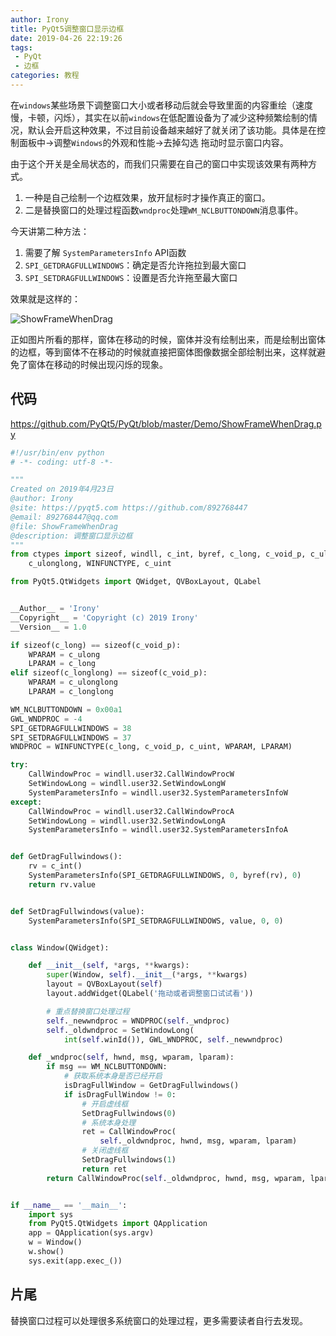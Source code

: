 ```yaml
---
author: Irony
title: PyQt5调整窗口显示边框
date: 2019-04-26 22:19:26
tags: 
 - PyQt
 - 边框
categories: 教程
---
```


在`windows`某些场景下调整窗口大小或者移动后就会导致里面的内容重绘（速度慢，卡顿，闪烁），其实在以前`windows`在低配置设备为了减少这种频繁绘制的情况，默认会开启这种效果，不过目前设备越来越好了就关闭了该功能。具体是在控制面板中->调整`Windows`的外观和性能->去掉勾选 拖动时显示窗口内容。
<!-- more -->

由于这个开关是全局状态的，而我们只需要在自己的窗口中实现该效果有两种方式。

1. 一种是自己绘制一个边框效果，放开鼠标时才操作真正的窗口。
2. 二是替换窗口的处理过程函数`wndproc`处理`WM_NCLBUTTONDOWN`消息事件。

今天讲第二种方法：

1. 需要了解 `SystemParametersInfo` API函数
2. `SPI_GETDRAGFULLWINDOWS`：确定是否允许拖拉到最大窗口
3. `SPI_SETDRAGFULLWINDOWS`：设置是否允许拖至最大窗口

效果就是这样的：

![ShowFrameWhenDrag](https://github.com/PyQt5/PyQt/raw/master/Demo/ScreenShot/ShowFrameWhenDrag.gif)

正如图片所看的那样，窗体在移动的时候，窗体并没有绘制出来，而是绘制出窗体的边框，等到窗体不在移动的时候就直接把窗体图像数据全部绘制出来，这样就避免了窗体在移动的时候出现闪烁的现象。

## 代码

https://github.com/PyQt5/PyQt/blob/master/Demo/ShowFrameWhenDrag.py

```python
#!/usr/bin/env python
# -*- coding: utf-8 -*-

"""
Created on 2019年4月23日
@author: Irony
@site: https://pyqt5.com https://github.com/892768447
@email: 892768447@qq.com
@file: ShowFrameWhenDrag
@description: 调整窗口显示边框
"""
from ctypes import sizeof, windll, c_int, byref, c_long, c_void_p, c_ulong, c_longlong,\
    c_ulonglong, WINFUNCTYPE, c_uint

from PyQt5.QtWidgets import QWidget, QVBoxLayout, QLabel


__Author__ = 'Irony'
__Copyright__ = 'Copyright (c) 2019 Irony'
__Version__ = 1.0

if sizeof(c_long) == sizeof(c_void_p):
    WPARAM = c_ulong
    LPARAM = c_long
elif sizeof(c_longlong) == sizeof(c_void_p):
    WPARAM = c_ulonglong
    LPARAM = c_longlong

WM_NCLBUTTONDOWN = 0x00a1
GWL_WNDPROC = -4
SPI_GETDRAGFULLWINDOWS = 38
SPI_SETDRAGFULLWINDOWS = 37
WNDPROC = WINFUNCTYPE(c_long, c_void_p, c_uint, WPARAM, LPARAM)

try:
    CallWindowProc = windll.user32.CallWindowProcW
    SetWindowLong = windll.user32.SetWindowLongW
    SystemParametersInfo = windll.user32.SystemParametersInfoW
except:
    CallWindowProc = windll.user32.CallWindowProcA
    SetWindowLong = windll.user32.SetWindowLongA
    SystemParametersInfo = windll.user32.SystemParametersInfoA


def GetDragFullwindows():
    rv = c_int()
    SystemParametersInfo(SPI_GETDRAGFULLWINDOWS, 0, byref(rv), 0)
    return rv.value


def SetDragFullwindows(value):
    SystemParametersInfo(SPI_SETDRAGFULLWINDOWS, value, 0, 0)


class Window(QWidget):

    def __init__(self, *args, **kwargs):
        super(Window, self).__init__(*args, **kwargs)
        layout = QVBoxLayout(self)
        layout.addWidget(QLabel('拖动或者调整窗口试试看'))

        # 重点替换窗口处理过程
        self._newwndproc = WNDPROC(self._wndproc)
        self._oldwndproc = SetWindowLong(
            int(self.winId()), GWL_WNDPROC, self._newwndproc)

    def _wndproc(self, hwnd, msg, wparam, lparam):
        if msg == WM_NCLBUTTONDOWN:
            # 获取系统本身是否已经开启
            isDragFullWindow = GetDragFullwindows()
            if isDragFullWindow != 0:
                # 开启虚线框
                SetDragFullwindows(0)
                # 系统本身处理
                ret = CallWindowProc(
                    self._oldwndproc, hwnd, msg, wparam, lparam)
                # 关闭虚线框
                SetDragFullwindows(1)
                return ret
        return CallWindowProc(self._oldwndproc, hwnd, msg, wparam, lparam)


if __name__ == '__main__':
    import sys
    from PyQt5.QtWidgets import QApplication
    app = QApplication(sys.argv)
    w = Window()
    w.show()
    sys.exit(app.exec_())
```

## 片尾

替换窗口过程可以处理很多系统窗口的处理过程，更多需要读者自行去发现。